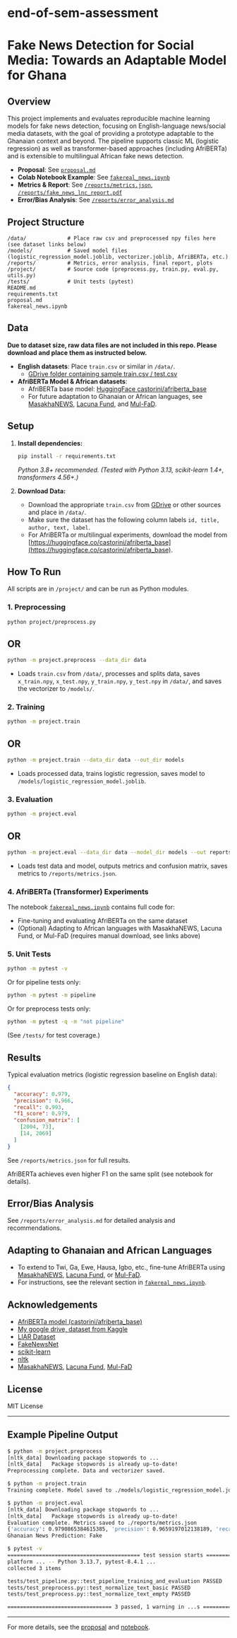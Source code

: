 # end-of-sem-assessment

# Fake News Detection for Social Media: Towards an Adaptable Model for Ghana

## Overview

This project implements and evaluates reproducible machine learning models for fake news detection, focusing on English-language news/social media datasets, with the goal of providing a prototype adaptable to the Ghanaian context and beyond. The pipeline supports classic ML (logistic regression) as well as transformer-based approaches (including AfriBERTa) and is extensible to multilingual African fake news detection.

- **Proposal**: See [`proposal.md`](./proposal.md)
- **Colab Notebook Example**: See [`fakereal_news.ipynb`](./notebooks/fakereal_news.ipynb)
- **Metrics & Report**: See [`/reports/metrics.json`](./reports/metrics.json), [`/reports/fake_news_lnc_report.pdf`](./reports/fake_news_lnc_report.pdf)
- **Error/Bias Analysis**: See [`/reports/error_analysis.md`](./reports/error_analysis.md)

## Project Structure

```
/data/             # Place raw csv and preprocessed npy files here (see dataset links below)
/models/           # Saved model files (logistic_regression_model.joblib, vectorizer.joblib, AfriBERTa, etc.)
/reports/          # Metrics, error analysis, final report, plots
/project/          # Source code (preprocess.py, train.py, eval.py, utils.py)
/tests/            # Unit tests (pytest)
README.md
requirements.txt
proposal.md
fakereal_news.ipynb
```

## Data

**Due to dataset size, raw data files are not included in this repo. Please download and place them as instructed below.**

- **English datasets**: Place `train.csv` or similar in `/data/`.
  - [GDrive folder containing sample train.csv / test.csv](https://drive.google.com/drive/folders/1DucxJ_Jp35Ipf6tZj87E_kAimnLHivGH?usp=sharing)
- **AfriBERTa Model & African datasets**:
  - AfriBERTa base model: [HuggingFace castorini/afriberta_base](https://huggingface.co/castorini/afriberta_base)
  - For future adaptation to Ghanaian or African languages, see [MasakhaNEWS](https://github.com/masakhane-io/masakhane-news), [Lacuna Fund](https://github.com/africanlp/africanlp-public-datasets), and [Mul-FaD](https://huggingface.co/datasets/afrisenti/mul-fad).

## Setup

1. **Install dependencies:**

   ```bash
   pip install -r requirements.txt
   ```

   _Python 3.8+ recommended. (Tested with Python 3.13, scikit-learn 1.4+, transformers 4.56+.)_

2. **Download Data:**
   - Download the appropriate `train.csv` from [GDrive](https://drive.google.com/drive/folders/1DucxJ_Jp35Ipf6tZj87E_kAimnLHivGH?usp=sharing) or other sources and place in `/data/`.
   - Make sure the dataset has the following column labels `id, title, author, text, label`.
   - For AfriBERTa or multilingual experiments, download the model from [https://huggingface.co/castorini/afriberta_base](https://huggingface.co/castorini/afriberta_base).

## How To Run

All scripts are in `/project/` and can be run as Python modules.

### 1. Preprocessing

```bash
python project/preprocess.py
```

## OR

```bash
python -m project.preprocess --data_dir data
```

- Loads `train.csv` from `/data/`, processes and splits data, saves `x_train.npy`, `x_test.npy`, `y_train.npy`, `y_test.npy` in `/data/`, and saves the vectorizer to `/models/`.

### 2. Training

```bash
python -m project.train
```

## OR

```bash
python -m project.train --data_dir data --out_dir models
```

- Loads processed data, trains logistic regression, saves model to `/models/logistic_regression_model.joblib`.

### 3. Evaluation

```bash
python -m project.eval
```

## OR

```bash
python -m project.eval --data_dir data --model_dir models --out reports/metrics.json
```

- Loads test data and model, outputs metrics and confusion matrix, saves metrics to `/reports/metrics.json`.

### 4. AfriBERTa (Transformer) Experiments

The notebook [`fakereal_news.ipynb`](./fakereal_news.ipynb) contains full code for:

- Fine-tuning and evaluating AfriBERTa on the same dataset
- (Optional) Adapting to African languages with MasakhaNEWS, Lacuna Fund, or Mul-FaD (requires manual download, see links above)

### 5. Unit Tests

```bash
python -m pytest -v
```

Or for pipeline tests only:

```bash
python -m pytest -m pipeline
```

Or for preprocess tests only:

```bash
python -m pytest -q -m "not pipeline"
```

(See `/tests/` for test coverage.)

## Results

Typical evaluation metrics (logistic regression baseline on English data):

```json
{
  "accuracy": 0.979,
  "precision": 0.966,
  "recall": 0.993,
  "f1_score": 0.979,
  "confusion_matrix": [
    [2004, 73],
    [14, 2069]
  ]
}
```

See `/reports/metrics.json` for full results.

AfriBERTa achieves even higher F1 on the same split (see notebook for details).

## Error/Bias Analysis

See `/reports/error_analysis.md` for detailed analysis and recommendations.

## Adapting to Ghanaian and African Languages

- To extend to Twi, Ga, Ewe, Hausa, Igbo, etc., fine-tune AfriBERTa using [MasakhaNEWS](https://github.com/masakhane-io/masakhane-news), [Lacuna Fund](https://github.com/africanlp/africanlp-public-datasets), or [Mul-FaD](https://huggingface.co/datasets/afrisenti/mul-fad).
- For instructions, see the relevant section in [`fakereal_news.ipynb`](./fakereal_news.ipynb).

## Acknowledgements

- [AfriBERTa model (castorini/afriberta_base)](https://huggingface.co/castorini/afriberta_base)
- [My google drive, dataset from Kaggle](https://drive.google.com/drive/folders/1DucxJ_Jp35Ipf6tZj87E_kAimnLHivGH?usp=sharing)
- [LIAR Dataset](https://www.cs.ucsb.edu/~william/data/liar_dataset.zip)
- [FakeNewsNet](https://github.com/KaiDMML/FakeNewsNet)
- [scikit-learn](https://scikit-learn.org/)
- [nltk](https://www.nltk.org/)
- [MasakhaNEWS](https://github.com/masakhane-io/masakhane-news), [Lacuna Fund](https://github.com/africanlp/africanlp-public-datasets), [Mul-FaD](https://huggingface.co/datasets/afrisenti/mul-fad)

## License

MIT License

---

## Example Pipeline Output

```bash
$ python -m project.preprocess
[nltk_data] Downloading package stopwords to ...
[nltk_data]   Package stopwords is already up-to-date!
Preprocessing complete. Data and vectorizer saved.

$ python -m project.train
Training complete. Model saved to ./models/logistic_regression_model.joblib

$ python -m project.eval
[nltk_data] Downloading package stopwords to ...
[nltk_data]   Package stopwords is already up-to-date!
Evaluation complete. Metrics saved to ./reports/metrics.json
{'accuracy': 0.9790865384615385, 'precision': 0.9659197012138189, 'recall': 0.9932789246279404, 'f1_score': 0.9794082840236686, 'confusion_matrix': [[2004, 73], [14, 2069]]}
Ghanaian News Prediction: Fake

$ pytest -v
========================================== test session starts ===========================================
platform ... -- Python 3.13.7, pytest-8.4.1 ...
collected 3 items

tests/test_pipeline.py::test_pipeline_training_and_evaluation PASSED
tests/test_preprocess.py::test_normalize_text_basic PASSED
tests/test_preprocess.py::test_normalize_text_empty PASSED

================================= 3 passed, 1 warning in ...s ================================
```

---

For more details, see the [proposal](./proposal.md) and [notebook](./fakereal_news.ipynb).
